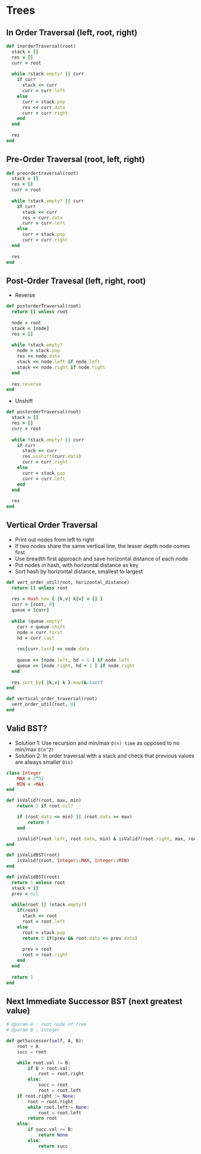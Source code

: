 # Trees
## In Order Traversal (left, root, right)
```ruby
def inorderTraversal(root)
  stack = []
  res = []
  curr = root
  
  while !stack.empty? || curr
    if curr
      stack << curr
      curr = curr.left
    else
      curr = stack.pop
      res << curr.data
      curr = curr.right
    end
  end
  
  res
end
```

## Pre-Order Traversal (root, left, right)
```ruby
def preordertraversal(root)
  stack = []
  res = []
  curr = root
  
  while !stack.empty? || curr
    if curr
      stack << curr 
      res = curr.data
      curr = curr.left 
    else
      curr = stack.pop 
      curr = curr.right
  end
  
  res
end
```

## Post-Order Travesal (left, right, root)
- Reverse
``` ruby
def postorderTraversal(root)
  return [] unless root
  
  node = root
  stack = [node]
  res = []
  
  while !stack.empty?
    node = stack.pop
    res << node.data
    stack << node.left if node.left
    stack << node.right if node.right
  end
  
  res.reverse
end
```

- Unshift
```ruby
def postorderTraversal(root)
  stack = []
  res = []
  curr = root
  
  while !stack.empty? || curr
    if curr
      stack << curr
      res.unshift(curr.data)
      curr = curr.right
    else
      curr = stack.pop
      curr = curr.left
    end
  end
  
  res
end
```

## Vertical Order Traversal
- Print out nodes from left to right
- If two nodes share the same vertical line, the lesser depth node comes first
- Use breadth first approach and save horizontal distance of each node
- Put nodes in hash, with horizontal distance as key
- Sort hash by horizontal distance, smallest to largest

``` ruby
def vert_order_util(root, horizontal_distance)
  return [] unless root 
  
  res = Hash.new { |k,v| k[v] = [] }
  curr = [root, 0]
  queue = [curr]
  
  while !queue.empty?
    curr = queue.shift
    node = curr.first
    hd = curr.last
    
    res[curr.last] << node.data 
    
    queue << [node.left, hd - 1 ] if node.left
    queue << [node.right, hd + 1 ] if node.right
  end
  
  res.sort_by{ |k,v| k }.map(&:last)
end

def vertical_order_traversal(root)
  vert_order_util(root, 0)
end
```

## Valid BST?
- Solution 1: Use recursion and min/max `O(n) time` as opposed to no min/max `O(n^2)`
- Solution 2: In order traversal with a stack and check that previous values are always smaller `O(n)`
``` ruby
class Integer
    MAX = 2^32
    MIN = -MAX
end

def isValid?(root, max, min)
    return 1 if root.nil?

    if (root.data <= min) || (root.data >= max)
        return 0
    end

    isValid?(root.left, root.data, min) & isValid?(root.right, max, root.data)
end

def isValidBST(root)
    isValid?(root, Integer::MAX, Integer::MIN)
end
```

```ruby
def isValidBST(root)
  return 1 unless root
  stack = []
  prev = nil
  
  while(root || !stack.empty?)
    if(root)
      stack << root
      root = root.left
    else
      root = stack.pop
      return 0 if(prev && root.data <= prev.data)
      
      prev = root
      root = root.right
    end
  end
  
  return 1
end
```

## Next Immediate Successor BST (next greatest value)

``` python
# @param A : root node of tree
# @param B : integer

def getSuccessor(self, A, B):
    root = A
    succ = root

    while root.val != B:
        if B > root.val:
            root = root.right
        else:
            succ = root
            root = root.left
    if root.right != None:
        root = root.right
        while root.left!= None:
            root = root.left
        return root
    else:
        if succ.val <= B:
            return None
        else:
            return succ
```
